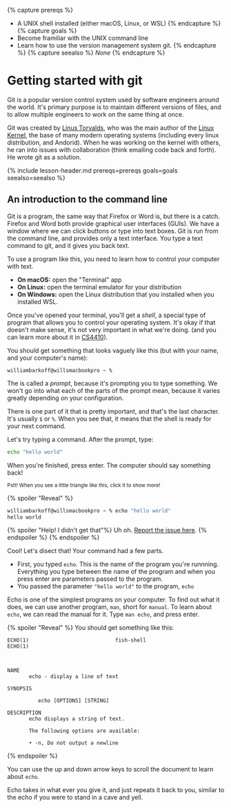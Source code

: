 {% capture prereqs %}
* A UNIX shell installed (either macOS, Linux, or WSL)
{% endcapture %}
{% capture goals %}
* Become framiliar with the UNIX command line
* Learn how to use the version management system git.
{% endcapture %}
{% capture seealso %}
_None_
{% endcapture %}

# Getting started with git
Git is a popular version control system used by software engineers around the world. It's primary purpose is to maintain different versions of files, and to allow multiple engineers to work on the same thing at once.

Git was created by [Linus Torvalds](https://en.wikipedia.org/wiki/Linus_Torvalds), who was the main author of the [Linux Kernel](https://en.wikipedia.org/wiki/Linux_Kernel), the base of many modern operating systems (including every linux distribution, and Andorid). When he was working on the kernel with others, he ran into issues with collaboration (think emailing code back and forth). He wrote git as a solution.

{% include lesson-header.md prereqs=prereqs goals=goals seealso=seealso %}

## An introduction to the command line
Git is a program, the same way that Firefox or Word is, but there is a catch. Firefox and Word both provide graphical user interfaces (GUIs). We have a window where we can click buttons or type into text boxes. Git is run from the command line, and provides only a text interface. You type a text command to git, and it gives you back text.

To use a program like this, you need to learn how to control your computer with text.

* **On macOS:** open the "Terminal" app
* **On Linux:** open the terminal emulator for your distribution
* **On Windows:** open the Linux distribution that you installed when you installed WSL.

Once you've opened your terminal, you'll get a _shell_, a special type of program that allows you to control your operating system. It's okay if that doesn't make sense, it's not very important in what we're doing. (and you can learn more about it in [CS4410](https://classes.cornell.edu/browse/roster/SP22/class/CS/4410)).

You should get something that looks vaguely like this (but with your name, and your computer's name):

```
williambarkoff@willsmacbookpro ~ %
```

The is called a _prompt_, because it's prompting you to type something. We won't go into what each of the parts of the prompt mean, because it varies greatly depending on your configuration.

There is one part of it that is pretty important, and that's the last character. It's usually `$` or `%`. When you see that, it means that the shell is ready for your next command.

Let's try typing a command. After the prompt, type:

```sh
echo "hello world"
```
When you're finished, press enter. The computer should say something back!

<small>Pstt! When you see a little triangle like this, click it to show more!</small>

{% spoiler "Reveal" %}
```sh
williambarkoff@willsmacbookpro ~ % echo "hello world"
hello world
```

{% spoiler "Help! I didn't get that"%}
Uh oh. [Report the issue here](https://github.com/cornellrocketryteam/how-to-write-code-for-rockets/issues/new).
{% endspoiler %}
{% endspoiler %}

Cool! Let's disect that! Your command had a few parts.
* First, you typed `echo`. This is the name of the program you're runnning. Everything you type between the name of the program and when you press enter are parameters passed to the program.
* You passed the parameter `"hello world"` to the program, `echo`

Echo is one of the simplest programs on your computer. To find out what it does, we can use another program, `man`, short for `manual`. To learn about `echo`, we can read the manual for it. Type `man echo`, and press enter.

{% spoiler "Reveal" %}
You should get something like this:

```
ECHO(1)                            fish-shell                            ECHO(1)



NAME
       echo - display a line of text

SYNOPSIS

          echo [OPTIONS] [STRING]

DESCRIPTION
       echo displays a string of text.

       The following options are available:

       • -n, Do not output a newline
```
{% endspoiler %}

You can use the up and down arrow keys to scroll the document to learn about `echo`.

Echo takes in what ever you give it, and just repeats it back to you, similar to the echo if you were to stand in a cave and yell.